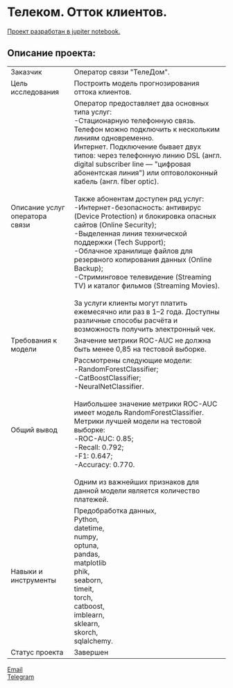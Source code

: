 # Телеком. Отток клиентов.

[Проект разработан в jupiter notebook.](https://github.com/data-analyst-mr/data_science_projects/blob/main/telekom/telekom.ipynb)<br/>

## Описание проекта:
|   |  |
|---------------|-------------------|
|Заказчик| Оператор связи "ТелеДом".|
|Цель исследования| Построить модель прогнозирования оттока клиентов.|
|Описание услуг оператора связи| Оператор предоставляет два основных типа услуг:<br/>-Стационарную телефонную связь. Телефон можно подключить к нескольким линиям одновременно.<br/>Интернет. Подключение бывает двух типов: через телефонную линию DSL (англ. digital subscriber line — "цифровая абонентская линия") или оптоволоконный кабель (англ. fiber optic).<br/><br/>Также абонентам доступен ряд услуг:<br/>-Интернет-безопасность: антивирус (Device Protection) и блокировка опасных сайтов (Online Security);<br/>-Выделенная линия технической поддержки (Tech Support);<br/>-Облачное хранилище файлов для резервного копирования данных (Online Backup);<br/>-Стриминговое телевидение (Streaming TV) и каталог фильмов (Streaming Movies).<br/><br/>За услуги клиенты могут платить ежемесячно или раз в 1–2 года. Доступны различные способы расчёта и возможность получить электронный чек.|
|Требования к модели| Значение метрики ROC-AUC не должна быть менее 0,85 на тестовой выборке.|
|Общий вывод|Рассмотрены следующие модели:<br/>-RandomForestClassifier;<br/>-CatBoostClassifier;<br/>-NeuralNetClassifier.<br/><br/>Наибольшее значение метрики ROC-AUC имеет модель RandomForestClassifier.<br/>Метрики лучшей модели на тестовой выборке:<br/>-ROC-AUC: 0.85;<br/>-Recall: 0.792;<br/>-F1: 0.647;<br/>-Accuracy: 0.770.<br/><br/>Одним из важнейших признаков для данной модели является количество платежей.|
|Навыки и инструменты|Предобработка данных,<br/>Python,<br/>datetime,<br/>numpy,<br/>optuna,<br/>pandas,<br/>matplotlib<br/>phik,<br/>seaborn,<br/>timeit,<br/>torch,<br/>catboost,<br/>imblearn,<br/>sklearn,<br/>skorch,<br/>sqlalchemy.|
|Статус проекта| Завершен|


[Email](mailto:mikhail-shestakov-2022@bk.ru)<br/>
[Telegram](https://t.me/mshestakov1)

